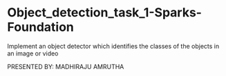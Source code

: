 # Object_detection_task_1-Sparks-Foundation
Implement an object detector which identifies the classes of the objects in an image or video

PRESENTED BY:
MADHIRAJU AMRUTHA
